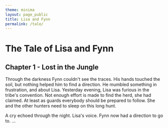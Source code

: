```yaml
---
theme: minima
layout: page_public
title: Lisa and Fynn
permalink: /tale/
---
```


# The Tale of Lisa and Fynn

## Chapter 1 - Lost in the Jungle

Through the darkness Fynn couldn't see the traces. His hands touched the soil, but nothing helped him to find a direction. He mumbled something in frustration, and about Lisa.
Yesterday evening, Lisa was furious in the tribe's convention. Not enough effort is made to find the herd, she had claimed. At least as guards everybody should be prepared to follow. She and the other hunters need to sleep on this long hunt. 

A cry echoed through the night. Lisa's voice. Fynn now had a direction to go to. 
...





